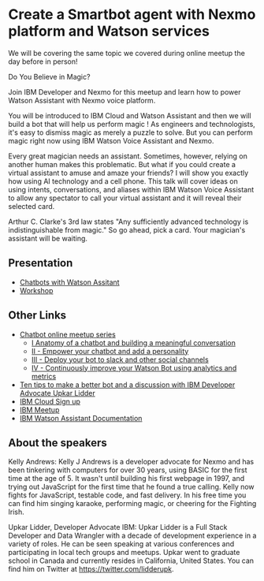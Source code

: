 # Create a Smartbot agent with Nexmo platform and Watson services

We will be covering the same topic we covered during online meetup the day before in person!

Do You Believe in Magic?

Join IBM Developer and Nexmo for this meetup and learn how to power Watson Assistant with Nexmo voice platform.

You will be introduced to IBM Cloud and Watson Assistant and then we will build a bot that will help us perform magic ! As engineers and technologists, it's easy to dismiss magic as merely a puzzle to solve. But you can perform magic right now using IBM Watson Voice Assistant and Nexmo.

Every great magician needs an assistant. Sometimes, however, relying on another human makes this problematic. But what if you could create a virtual assistant to amuse and amaze your friends? I will show you exactly how using AI technology and a cell phone. This talk will cover ideas on using intents, conversations, and aliases within IBM Watson Voice Assistant to allow any spectator to call your virtual assistant and it will reveal their selected card.

Arthur C. Clarke's 3rd law states "Any sufficiently advanced technology is indistinguishable from magic." So go ahead, pick a card. Your magician's assistant will be waiting.

## Presentation
- [Chatbots with Watson Assitant](https://slides.com/upkar/nexmo-ibm)
- [Workshop](https://github.com/lidderupk/watson-assistant-restaurant)

## Other Links
* [Chatbot online meetup series](https://github.com/lidderupk/ibm-chatbot-series)
  - [I Anatomy of a chatbot and building a meaningful conversation](https://www.crowdcast.io/e/anatomy-of-a-chatbot-and) 
  - [II - Empower your chatbot and add a personality](https://www.crowdcast.io/e/empower-your-chatbot-and)
  - [III - Deploy your bot to slack and other social channels](https://www.crowdcast.io/e/deploy-your-bot-to-slack)
  - [IV - Continuously improve your Watson Bot using analytics and metrics](https://www.crowdcast.io/e/continuously-improve) 
* [Ten tips to make a better bot and a discussion with IBM Developer Advocate Upkar Lidder](https://dev.to/ibmdeveloper/a-conversation-on-chatbots-with-ibm-developer-advocates-bn5)
* [IBM Cloud Sign up](https://ibm.biz/Bd2NvW)
* [IBM Meetup](http://bit.ly/ibm-meetup)
* [IBM Watson Assistant Documentation](https://console.bluemix.net/docs/services/assistant/getting-started.html#getting-started)
## About the speakers

Kelly Andrews: Kelly J Andrews is a developer advocate for Nexmo and has been tinkering with computers for over 30 years, using BASIC for the first time at the age of 5. It wasn't until building his first webpage in 1997, and trying out JavaScript for the first time that he found a true calling. Kelly now fights for JavaScript, testable code, and fast delivery. In his free time you can find him singing karaoke, performing magic, or cheering for the Fighting Irish.


Upkar Lidder, Developer Advocate IBM: Upkar Lidder is a Full Stack Developer and Data Wrangler with a decade of development experience in a variety of roles. He can be seen speaking at various conferences and participating in local tech groups and meetups. Upkar went to graduate school in Canada and currently resides in California, United States. You can find him on Twitter at https://twitter.com/lidderupk.